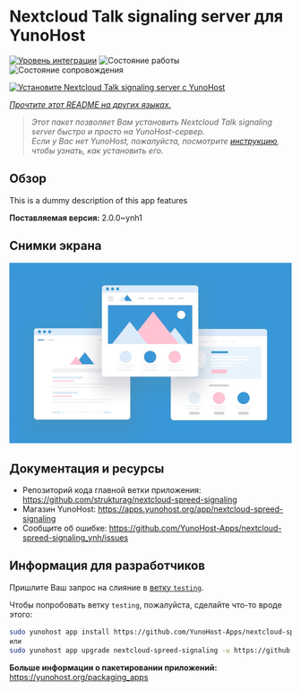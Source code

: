<!--
Важно: этот README был автоматически сгенерирован <https://github.com/YunoHost/apps/tree/master/tools/readme_generator>
Он НЕ ДОЛЖЕН редактироваться вручную.
-->

# Nextcloud Talk signaling server для YunoHost

[![Уровень интеграции](https://dash.yunohost.org/integration/nextcloud-spreed-signaling.svg)](https://ci-apps.yunohost.org/ci/apps/nextcloud-spreed-signaling/) ![Состояние работы](https://ci-apps.yunohost.org/ci/badges/nextcloud-spreed-signaling.status.svg) ![Состояние сопровождения](https://ci-apps.yunohost.org/ci/badges/nextcloud-spreed-signaling.maintain.svg)

[![Установите Nextcloud Talk signaling server с YunoHost](https://install-app.yunohost.org/install-with-yunohost.svg)](https://install-app.yunohost.org/?app=nextcloud-spreed-signaling)

*[Прочтите этот README на других языках.](./ALL_README.md)*

> *Этот пакет позволяет Вам установить Nextcloud Talk signaling server быстро и просто на YunoHost-сервер.*  
> *Если у Вас нет YunoHost, пожалуйста, посмотрите [инструкцию](https://yunohost.org/install), чтобы узнать, как установить его.*

## Обзор

This is a dummy description of this app features


**Поставляемая версия:** 2.0.0~ynh1

## Снимки экрана

![Снимок экрана Nextcloud Talk signaling server](./doc/screenshots/example.jpg)

## Документация и ресурсы

- Репозиторий кода главной ветки приложения: <https://github.com/strukturag/nextcloud-spreed-signaling>
- Магазин YunoHost: <https://apps.yunohost.org/app/nextcloud-spreed-signaling>
- Сообщите об ошибке: <https://github.com/YunoHost-Apps/nextcloud-spreed-signaling_ynh/issues>

## Информация для разработчиков

Пришлите Ваш запрос на слияние в [ветку `testing`](https://github.com/YunoHost-Apps/nextcloud-spreed-signaling_ynh/tree/testing).

Чтобы попробовать ветку `testing`, пожалуйста, сделайте что-то вроде этого:

```bash
sudo yunohost app install https://github.com/YunoHost-Apps/nextcloud-spreed-signaling_ynh/tree/testing --debug
или
sudo yunohost app upgrade nextcloud-spreed-signaling -u https://github.com/YunoHost-Apps/nextcloud-spreed-signaling_ynh/tree/testing --debug
```

**Больше информации о пакетировании приложений:** <https://yunohost.org/packaging_apps>
